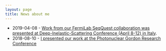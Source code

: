 ```yaml
---
layout: page
title: News about me
---
```


* 2019-04-08 - [Work from our FermiLab SeqQuest collaboration was presented at Deep-Inelastic-Scattering Conference (April 8-12) in Italy](https://npl.illinois.edu/news/story.asp?id=30736). 
* 2018-08-10 - [I presented our work at the  Photonuclear Gordon Research Conference](https://npl.illinois.edu/news/story.asp?id=28849)
